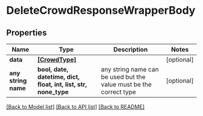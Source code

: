 # DeleteCrowdResponseWrapperBody


## Properties
Name | Type | Description | Notes
------------ | ------------- | ------------- | -------------
**data** | [**[CrowdType]**](CrowdType.md) |  | [optional] 
**any string name** | **bool, date, datetime, dict, float, int, list, str, none_type** | any string name can be used but the value must be the correct type | [optional]

[[Back to Model list]](../README.md#documentation-for-models) [[Back to API list]](../README.md#documentation-for-api-endpoints) [[Back to README]](../README.md)


